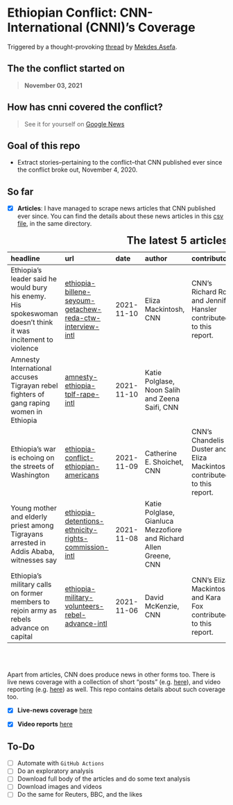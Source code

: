 
<!-- README.md is generated from README.Rmd. Please edit that file -->

# **Ethiopian Conflict: CNN-International (CNNI)’s Coverage**

Triggered by a thought-provoking
[thread](https://twitter.com/mekdes_asefa/status/1439266110679965708) by
[Mekdes Asefa](https://twitter.com/mekdes_asefa).

## The the conflict started on

> **November 03, 2021**

## How has cnni covered the conflict?

> See it for yourself on [Google
> News](https://google.com/search?q=site:https://cnn.com+after:2020-11-02+%22Ethiopia%22+AND+%22Tigray%22+-%22Covid%22+-%22Nile%22+&tbm=nws+&lr=lang_en+tbs=sbd:1+)

## Goal of this repo

-   Extract stories–pertaining to the conflict–that CNN published ever
    since the conflict broke out, November 4, 2020.

## So far

-   [x] **Articles**: I have managed to scrape news articles that CNN
    published ever since. You can find the details about these news
    articles in this [csv file](articles-meta.csv), in the same
    directory.

<table class="table table-striped table-condensed" style="margin-left: auto; margin-right: auto;">
<caption>
<strong style="font-size:18pt"> The latest 5 articles </strong>
</caption>
<thead>
<tr>
<th style="text-align:left;">
headline
</th>
<th style="text-align:left;">
url
</th>
<th style="text-align:left;">
date
</th>
<th style="text-align:left;">
author
</th>
<th style="text-align:left;">
contributors
</th>
<th style="text-align:left;">
editorial_source
</th>
<th style="text-align:left;">
update_time
</th>
</tr>
</thead>
<tbody>
<tr>
<td style="text-align:left;">
Ethiopia’s leader said he would bury his enemy. His spokeswoman doesn’t
think it was incitement to violence
</td>
<td style="text-align:left;">
<a href="https://www.cnn.com/2021/11/10/africa/ethiopia-billene-seyoum-getachew-reda-ctw-interview-intl/index.html">ethiopia-billene-seyoum-getachew-reda-ctw-interview-intl</a>
</td>
<td style="text-align:left;">
2021-11-10
</td>
<td style="text-align:left;">
Eliza Mackintosh, CNN
</td>
<td style="text-align:left;">
CNN’s Richard Roth and Jennifer Hansler contributed to this report.
</td>
<td style="text-align:left;">
(CNN)
</td>
<td style="text-align:left;">
Updated 2214 GMT (0614 HKT) November 10, 2021
</td>
</tr>
<tr>
<td style="text-align:left;">
Amnesty International accuses Tigrayan rebel fighters of gang raping
women in Ethiopia
</td>
<td style="text-align:left;">
<a href="https://www.cnn.com/2021/11/10/africa/amnesty-ethiopia-tplf-rape-intl/index.html">amnesty-ethiopia-tplf-rape-intl</a>
</td>
<td style="text-align:left;">
2021-11-10
</td>
<td style="text-align:left;">
Katie Polglase, Noon Salih and Zeena Saifi, CNN
</td>
<td style="text-align:left;">
</td>
<td style="text-align:left;">
(CNN)
</td>
<td style="text-align:left;">
Updated 1707 GMT (0107 HKT) November 10, 2021
</td>
</tr>
<tr>
<td style="text-align:left;">
Ethiopia’s war is echoing on the streets of Washington
</td>
<td style="text-align:left;">
<a href="https://www.cnn.com/2021/11/09/us/ethiopia-conflict-ethiopian-americans/index.html">ethiopia-conflict-ethiopian-americans</a>
</td>
<td style="text-align:left;">
2021-11-09
</td>
<td style="text-align:left;">
Catherine E. Shoichet, CNN
</td>
<td style="text-align:left;">
CNN’s Chandelis Duster and Eliza Mackintosh contributed to this report.
</td>
<td style="text-align:left;">
Washington (CNN)
</td>
<td style="text-align:left;">
Updated 1823 GMT (0223 HKT) November 9, 2021
</td>
</tr>
<tr>
<td style="text-align:left;">
Young mother and elderly priest among Tigrayans arrested in Addis Ababa,
witnesses say
</td>
<td style="text-align:left;">
<a href="https://www.cnn.com/2021/11/08/africa/ethiopia-detentions-ethnicity-rights-commission-intl/index.html">ethiopia-detentions-ethnicity-rights-commission-intl</a>
</td>
<td style="text-align:left;">
2021-11-08
</td>
<td style="text-align:left;">
Katie Polglase, Gianluca Mezzofiore and Richard Allen Greene, CNN
</td>
<td style="text-align:left;">
</td>
<td style="text-align:left;">
(CNN)
</td>
<td style="text-align:left;">
Updated 2247 GMT (0647 HKT) November 8, 2021
</td>
</tr>
<tr>
<td style="text-align:left;">
Ethiopia’s military calls on former members to rejoin army as rebels
advance on capital
</td>
<td style="text-align:left;">
<a href="https://www.cnn.com/2021/11/06/africa/ethiopia-military-volunteers-rebel-advance-intl/index.html">ethiopia-military-volunteers-rebel-advance-intl</a>
</td>
<td style="text-align:left;">
2021-11-06
</td>
<td style="text-align:left;">
David McKenzie, CNN
</td>
<td style="text-align:left;">
CNN’s Eliza Mackintosh and Kara Fox contributed to this report.
</td>
<td style="text-align:left;">
(CNN)
</td>
<td style="text-align:left;">
Updated 1407 GMT (2207 HKT) November 6, 2021
</td>
</tr>
</tbody>
</table>

<br> <br>

Apart from articles, CNN does produce news in other forms too. There is
live news coverage with a collection of short “posts”
(e.g. [here](https://edition.cnn.com/africa/live-news/ethiopia-conflict-updates-11-5-intl/index.html)),
and video reporting
(e.g. [here](https://edition.cnn.com/videos/world/2021/06/13/ethiopia-famine-thousands-facing-starvation-busari-lklv-nr-intl-vpx.cnn))
as well. This repo contains details about such coverage too.

-   [x] **Live-news coverage** [here](live-news-articles.csv)

-   [x] **Video reports** [here](video-reports.csv)

## To-Do

-   [ ] Automate with `GitHub Actions`
-   [ ] Do an exploratory analysis
-   [ ] Download full body of the articles and do some text analysis
-   [ ] Download images and videos
-   [ ] Do the same for Reuters, BBC, and the likes
